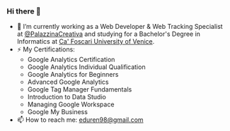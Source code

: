 ### Hi there 👋

<!--
**edoardomazzon/edoardomazzon** is a ✨ _special_ ✨ repository because its `README.md` (this file) appears on your GitHub profile.

Here are some ideas to get you started:

- 🔭 I’m currently working on ...
- 🌱 I’m currently learning ...
- 👯 I’m looking to collaborate on ...
- 🤔 I’m looking for help with ...
- 💬 Ask me about ...
- 📫 How to reach me: ...
- 😄 Pronouns: ...
- ⚡ Fun fact: ...
-->

- 🔭 I’m currently working as a Web Developer & Web Tracking Specialist at [@PalazzinaCreativa](https://github.com/PalazzinaCreativa) and studying for a Bachelor's Degree in Informatics at [Ca' Foscari University of Venice](https://www.unive.it).
- ⚡ My Certifications:
  - Google Analytics Certification
  - Google Analytics Individual Qualification
  - Google Analytics for Beginners
  - Advanced Google Analytics
  - Google Tag Manager Fundamentals
  - Introduction to Data Studio
  - Managing Google Workspace
  - Google My Business
- 📫 How to reach me: [eduren98@gmail.com](mailto:eduren98@gmail.com?subject=[GitHub]%20Source%20Han%20Sans)
